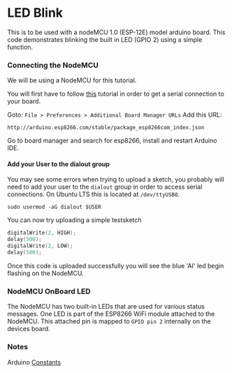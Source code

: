 # LED Blink

This is to be used with a nodeMCU 1.0 (ESP-12E) model arduino board.
This code demonstrates blinking the built in LED (GPIO 2) using a simple function.

### Connecting the NodeMCU

We will be using a NodeMCU for this tutorial. 

You will first have to follow [this](https://arduino-esp8266.readthedocs.io/en/latest/installing.html) tutorial in order to get a serial connection to your board.

Goto:
`File > Preferences > Additional Board Manager URLs`
Add this URL:
```
http://arduino.esp8266.com/stable/package_esp8266com_index.json
```
Go to board manager and search for esp8266, install and restart Arduino IDE.

#### Add your User to the dialout group

You may see some errors when trying to upload a sketch, you probably will need to add your user to the `dialout` group in order to access serial connections. On Ubuntu LTS this is located at `/dev/ttyUSB0`.
```
sudo usermod -aG dialout $USER
```

You can now try uploading a simple testsketch

```cpp
digitalWrite(2, HIGH);
delay(500);
digitalWrite(2, LOW);
delay(500);
```

Once this code is uploaded successfully you will see the blue 'AI' led begin flashing on the NodeMCU.

### NodeMCU OnBoard LED

The NodeMCU has two built-in LEDs that are used for various status messages.
One LED is part of the ESP8266 WiFi module attached to the NodeMCU. This attached pin is mapped to `GPIO pin 2` internally on the devices board.

### Notes

Arduino [Constants](https://www.arduino.cc/reference/en/language/variables/constants/constants/)
